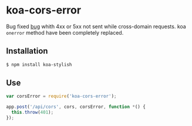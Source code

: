 # koa-cors-error

Bug fixed [bug](https://github.com/evert0n/koa-cors/issues/17) whith 4xx or 5xx not sent while cross-domain requests.
koa `onerror` method have been completely replaced.


## Installation

```sh
$ npm install koa-stylish
```


## Use
```javascript
var corsError = require('koa-cors-error');

app.post('/api/cors', cors, corsError, function *() {
  this.throw(401);
});
```

